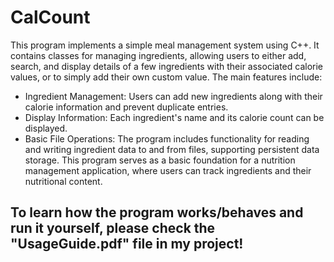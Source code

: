 # CalCount
This program implements a simple meal management system using C++. It contains classes for managing ingredients, allowing users to either add, search, and display details of a few ingredients with their associated calorie values, or to simply add their own custom value. The main features include:
- Ingredient Management: Users can add new ingredients along with their calorie information and prevent duplicate entries.
- Display Information: Each ingredient's name and its calorie count can be displayed.
- Basic File Operations: The program includes functionality for reading and writing ingredient data to and from files, supporting persistent data storage.
This program serves as a basic foundation for a nutrition management application, where users can track ingredients and their nutritional content.
## To learn how the program works/behaves and run it yourself, please check the "UsageGuide.pdf" file in my project!
